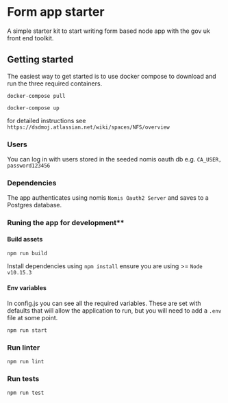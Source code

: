 # Form app starter
A simple starter kit to start writing form based node app with the gov uk front end toolkit.


## Getting started
The easiest way to get started is to use docker compose to download and run the three required containers.

`docker-compose pull`

`docker-compose up`

for detailed instructions see `https://dsdmoj.atlassian.net/wiki/spaces/NFS/overview`

### Users
You can log in with users stored in the seeded nomis oauth db e.g. `CA_USER, password123456`

### Dependencies
The app authenticates using nomis `Nomis Oauth2 Server` and saves to a Postgres database.

### Runing the app for development**

#### Build assets
`npm run build`

Install dependencies using `npm install` ensure you are using >= `Node v10.15.3`

#### Env variables
In config.js you can see all the required variables. These are set with defaults that will allow the application to run, but you will need to add a `.env` file at some point.

`npm run start`

### Run linter

`npm run lint`

### Run tests

`npm run test`
